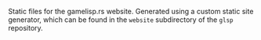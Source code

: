 Static files for the gamelisp.rs website. Generated using a custom static site generator, which can be found in the `website` subdirectory of the `glsp` repository.